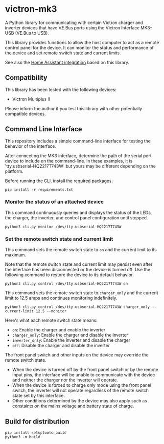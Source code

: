 # victron-mk3

A Python library for communicating with certain Victron charger and inverter
devices that have VE.Bus ports using the Victron Interface MK3-USB (VE.Bus to USB).

This library provides functions to allow the host computer to act as a remote
control panel for the device. It can monitor the status and performance of
the device and set remote switch state and current limits.

See also the [Home Assistant integration](https://github.com/j9brown/victron-mk3-hacs) based
on this library.

## Compatibility

This library has been tested with the following devices:

- Victron Multiplus II

Please inform the author if you test this library with other potentially compatible
devices.

## Command Line Interface

This repository includes a simple command-line interface for testing the behavior
of the interface.

After connecting the MK3 interface, determine the path of the serial port device
to include on the command-line. In these examples, it is 'tty.usbserial-HQ2217T743W'
but yours may be different depending on the platform.

Before running the CLI, install the required packages.

```
pip install -r requirements.txt
```

### Monitor the status of an attached device

This command continuously queries and displays the status of the LEDs, the charger,
the inverter, and control panel configuration until stopped.

```
python3 cli.py monitor /dev/tty.usbserial-HQ2217T743W
```

### Set the remote switch state and current limit

This command sets the remote switch state to `on` and the current limit to its maximum.

Note that the remote switch state and current limit may persist even after the interface
has been disconnected or the device is turned off. Use the following command to restore
the device to its default behavior.

```
python3 cli.py control /dev/tty.usbserial-HQ2217T743W on
```

This command sets the remote switch state to `charger_only` and the current limit to 12.5 amps
and continues monitoring indefinitely.

```
python3 cli.py control /dev/tty.usbserial-HQ2217T743W charger_only --current-limit 12.5 --monitor
```

Here's what each remote switch state means:

- `on`: Enable the charger and enable the inverter
- `charger_only`: Enable the charger and disable the inverter
- `inverter_only`: Enable the inverter and disable the charger
- `off`: Disable the charger and disable the inverter

The front panel switch and other inputs on the device may override the remote switch state.

- When the device is turned off by the front panel switch or by the remote input pins,
  the interface will be unable to communicate with the device and neither the charger nor
  the inverter will operate.
- When the device is forced to charge only mode using the front panel switch, the inverter
  will not operate regardless of the remote switch state set by this interface.
- Other conditions determined by the device may also apply such as constaints on the
  mains voltage and battery state of charge.

## Build for distribution

```
pip install setuptools build
python3 -m build
```
